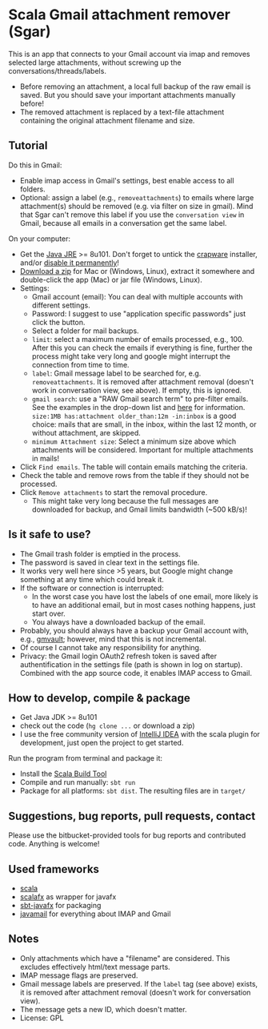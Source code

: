 # Scala Gmail attachment remover (Sgar)

This is an app that connects to your Gmail account via imap and removes selected large attachments, without screwing up the conversations/threads/labels.

* Before removing an attachment, a local full backup of the raw email is saved. But you should save your important attachments manually before!
* The removed attachment is replaced by a text-file attachment containing the original attachment filename and size.


## Tutorial

Do this in Gmail:

* Enable imap access in Gmail's settings, best enable access to all folders.
* Optional: assign a label (e.g., `removeattachments`) to emails where large attachment(s) should be removed (e.g. via filter on size in gmail). Mind that Sgar can't remove this label if you use the `conversation view` in Gmail, because all emails in a conversation get the same label.

On your computer:

* Get the [Java JRE](http://www.oracle.com/technetwork/java/javase/downloads/index.html) >= 8u101. Don't forget to untick the [crapware](https://www.google.com/search?q=java+crapware) installer, and/or [disable it permanently](https://www.java.com/en/download/faq/disable_offers.xml)!
* [Download a zip](https://bitbucket.org/wolfgang/gmail-attachment-remover/downloads) for Mac or (Windows, Linux), extract it somewhere and double-click the app (Mac) or
  jar file (Windows, Linux).
* Settings:
    * Gmail account (email): You can deal with multiple accounts with different settings.
    * Password: I suggest to use "application specific passwords" just click the button.
    * Select a folder for mail backups.
    * `limit`: select a maximum number of emails processed, e.g., 100. After this you can check the emails if everything is fine, further the process might take very long and google might interrupt the connection from time to time.
    * `label`: Gmail message label to be searched for, e.g. `removeattachments`. It is removed after attachment removal (doesn't work in conversation view, see above). If empty, this is ignored.
    * `gmail search`: use a "RAW Gmail search term" to pre-filter emails. See the examples in the drop-down list and [here](https://support.google.com/mail/answer/7190?hl=en) for information.
        `size:1MB has:attachment older_than:12m -in:inbox` is a good choice: mails that are small, in the inbox, within the last 12 month, or without attachment, are skipped.
    * `minimum Attachment size`: Select a minimum size above which attachments will be considered. Important for multiple attachments in mails!
* Click `Find emails`. The table will contain emails matching the criteria.
* Check the table and remove rows from the table if they should not be processed.
* Click `Remove attachments` to start the removal procedure.
    * This might take very long because the full messages are downloaded for backup, and Gmail limits bandwidth (~500 kB/s)!


## Is it safe to use?

* The Gmail trash folder is emptied in the process.
* The password is saved in clear text in the settings file.
* It works very well here since >5 years, but Google might change something at any time which could break it.
* If the software or connection is interrupted:
    * In the worst case you have lost the labels of one email, more likely is to have an additional email, but in most cases nothing happens, just start over.
    * You always have a downloaded backup of the email.
* Probably, you should always have a backup your Gmail account with, e.g., [gmvault](http://gmvault.org); however, mind that this is not incremental.
* Of course I cannot take any responsibility for anything.
* Privacy: the Gmail login OAuth2 refresh token is saved after authentification in the settings file (path is shown in log on startup). Combined with the app source code, it enables IMAP access to Gmail.


## How to develop, compile & package

* Get Java JDK >= 8u101
* check out the code (`hg clone ...` or download a zip)
* I use the free community version of [IntelliJ IDEA](https://www.jetbrains.com/idea/download/) with the scala
plugin for development, just open the project to get started.

Run the program from terminal and package it:

* Install the [Scala Build Tool](http://www.scala-sbt.org/)
* Compile and run manually: `sbt run`
* Package for all platforms: `sbt dist`. The resulting files are in `target/`


## Suggestions, bug reports, pull requests, contact
Please use the bitbucket-provided tools for bug reports and contributed code. Anything is welcome!


## Used frameworks

* [scala](http://scala-lang.org)
* [scalafx](http://www.scalafx.org) as wrapper for javafx
* [sbt-javafx](https://github.com/kavedaa/sbt-javafx) for packaging
* [javamail](http://www.oracle.com/technetwork/java/javamail/index.html) for everything about IMAP and Gmail

## Notes

* Only attachments which have a "filename" are considered. This excludes effectively html/text message parts.
* IMAP message flags are preserved.
* Gmail message labels are preserved. If the `label` tag (see above) exists, it is removed after attachment removal (doesn't work for conversation view).
* The message gets a new ID, which doesn't matter.
* License: GPL